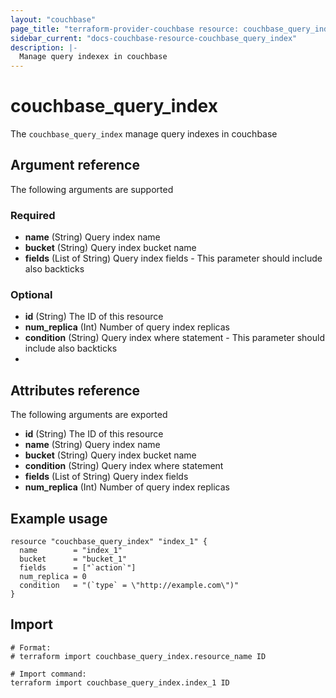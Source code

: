 ```yaml
---
layout: "couchbase"
page_title: "terraform-provider-couchbase resource: couchbase_query_index"
sidebar_current: "docs-couchbase-resource-couchbase_query_index"
description: |-
  Manage query indexex in couchbase
---
```


# couchbase_query_index

The `couchbase_query_index` manage query indexes in couchbase


## Argument reference

The following arguments are supported
### Required

- **name** (String) Query index name
- **bucket** (String) Query index bucket name
- **fields** (List of String) Query index fields - This parameter should include also backticks

### Optional
<ul>
  <li><b>id</b> (String) The ID of this resource</li>
  <li><b>num_replica</b> (Int) Number of query index replicas</li>
  <li><b>condition</b> (String) Query index where statement - This parameter should include also backticks<li>
</ul>

## Attributes reference
The following arguments are exported
<ul>
  <li><b>id</b> (String) The ID of this resource</li>
  <li><b>name</b> (String) Query index name</li>
  <li><b>bucket</b> (String) Query index bucket name</li>
  <li><b>condition</b> (String) Query index where statement</li>
  <li><b>fields</b> (List of String) Query index fields</li>
  <li><b>num_replica</b> (Int) Number of query index replicas</li>
</ul>

## Example usage
```
resource "couchbase_query_index" "index_1" {
  name        = "index_1"
  bucket      = "bucket_1"
  fields      = ["`action`"]
  num_replica = 0
  condition   = "(`type` = \"http://example.com\")"
}
```

## Import

```
# Format:
# terraform import couchbase_query_index.resource_name ID

# Import command:
terraform import couchbase_query_index.index_1 ID
```
